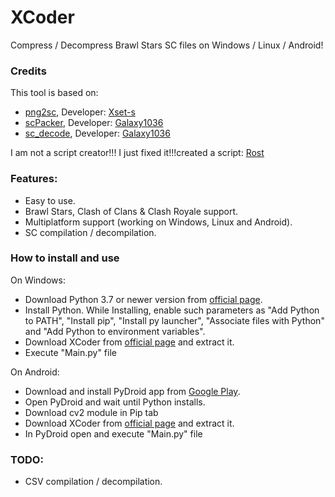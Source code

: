 # XCoder
Compress / Decompress Brawl Stars SC files on Windows / Linux / Android!

### Credits
This tool is based on:
- <a href="https://github.com/Xset-s/png2sc">png2sc</a>, Developer: <a href="https://github.com/Xset-s">Xset-s</a>
- <a href="https://github.com/Galaxy1036/scPacker">scPacker</a>, Developer: <a href="https://github.com/Galaxy1036">Galaxy1036</a></br>
- <a href="https://github.com/Galaxy1036/sc_decode">sc_decode</a>, Developer: <a href="https://github.com/Galaxy1036">Galaxy1036</a></br>


I am not a script creator!!! I just fixed it!!!created a script: <a href="https://github.com/Rostmoment">Rost</a>

### Features:
- Easy to use.
- Brawl Stars, Clash of Clans & Clash Royale support.
- Multiplatform support (working on Windows, Linux and Android).
- SC compilation / decompilation.

### How to install and use
On Windows:
- Download Python 3.7 or newer version from <a href="https://www.python.org/downloads/">official page</a>.
- Install Python. While Installing, enable such parameters as "Add Python to PATH", "Install pip", "Install py launcher", "Associate files with Python" and "Add Python to environment variables".
- Download XCoder from <a href="https://github.com/MigosHack/Moding-Tools-Rost-MigosHack-">official page</a> and extract it.
- Execute "Main.py" file</br>

On Android:

- Download and install PyDroid app from <a href="https://play.google.com/store/apps/details?id=ru.iiec.pydroid3">Google Play</a>.
- Open PyDroid and wait until Python installs.
- Download cv2 module in Pip tab
- Download XCoder from <a href="https://github.com/MigosHack/Moding-Tools-Rost-MigosHack-">official page</a> and extract it.
- In PyDroid open and execute "Main.py" file</br>

### TODO:
- CSV compilation / decompilation.
